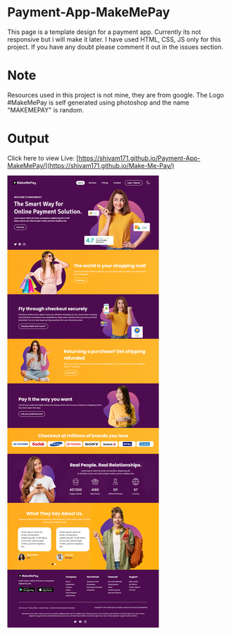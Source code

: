 # Payment-App-MakeMePay

This page is a template design for a payment app. Currently its not responsive but i will make it later. I have used HTML, CSS, JS only for this project.
If you have any doubt please comment it out in the issues section. 

# Note 

Resources used in this project is not mine, they are from google.
The Logo #MakeMePay is self generated using photoshop and the name "MAKEMEPAY" is random.

# Output

Click here to view Live: [https://shivam171.github.io/Payment-App-MakeMePay/](https://shivam171.github.io/Make-Me-Pay/)

<img src="MakeMePay_Final_DesignBy(Shivam171).png">

